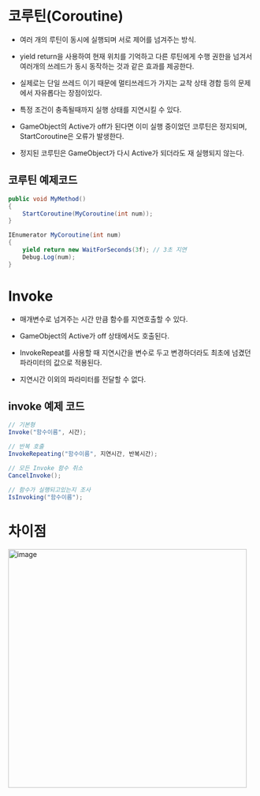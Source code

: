 # 코루틴(Coroutine)
- 여러 개의 루틴이 동시에 실행되며 서로 제어를 넘겨주는 방식.

- yield return을 사용하여 현재 위치를 기억하고 다른 루틴에게 수행 권한을 넘겨서 여러개의 쓰레드가 동시 동작하는 것과 같은 효과를 제공한다.

- 실제로는 단일 쓰레드 이기 때문에 멀티쓰레드가 가지는 교착 상태 경합 등의 문제에서 자유롭다는 장점이있다.

- 특정 조건이 충족될때까지 실행 상태를 지연시킬 수 있다.

- GameObject의 Active가 off가 된다면 이미 실행 중이었던 코루틴은 정지되며, StartCoroutine은 오류가 발생한다.

- 정지된 코루틴은 GameObject가 다시 Active가 되더라도 재 실행되지 않는다.
## 코루틴 예제코드

``` C#
public void MyMethod()
{
    StartCoroutine(MyCoroutine(int num));
}

IEnumerator MyCoroutine(int num)
{
    yield return new WaitForSeconds(3f); // 3초 지연
    Debug.Log(num);
}
```

# Invoke
 - 매개변수로 넘겨주는 시간 만큼 함수를 지연호출할 수 있다.

 - GameObject의 Active가 off 상태에서도 호출된다.

 - InvokeRepeat를 사용할 때 지연시간을 변수로 두고 변경하더라도 최초에 넘겼던 파라미터의 값으로 적용된다.

 - 지연시간 이외의 파라미터를 전달할 수 없다.

## invoke 예제 코드
``` c#
// 기본형
Invoke("함수이름", 시간);

// 반복 호출
InvokeRepeating("함수이름", 지연시간, 반복시간);

// 모든 Invoke 함수 취소
CancelInvoke();

// 함수가 실행되고있는지 조사
IsInvoking("함수이름");
```

# 차이점
<img width="484" alt="image" src="https://user-images.githubusercontent.com/43405887/175224677-b62d6c66-c421-4a2e-87e7-94e8c32ab623.png">
